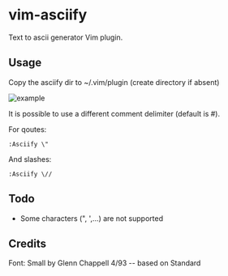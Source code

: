 # vim-asciify
Text to ascii generator Vim plugin.

## Usage
Copy the asciify dir to ~/.vim/plugin (create directory if absent)

![example](https://im3.ezgif.com/tmp/ezgif-3-288ba56827.gif)

It is possible to use a different comment delimiter (default is #).

For qoutes:
```
:Asciify \"
```
And slashes:
```
:Asciify \//
```

## Todo
- Some characters (", ',...) are not supported

## Credits
Font: Small by Glenn Chappell 4/93 -- based on Standard
